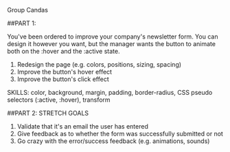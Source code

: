 Group Candas

##PART 1:

You've been ordered to improve your company's newsletter form. 
You can design it however you want, but the manager wants the button to
animate both on the :hover and the :active state.

1. Redesign the page (e.g. colors, positions, sizing, spacing)
2. Improve the button's hover effect
3. Improve the button's click effect

SKILLS:
color, background, margin, padding, border-radius, 
CSS pseudo selectors (:active, :hover), transform


##PART 2: STRETCH GOALS

1. Validate that it's an email the user has entered
2. Give feedback as to whether the form was successfully submitted or not
3. Go crazy with the error/success feedback (e.g. animations, sounds)
